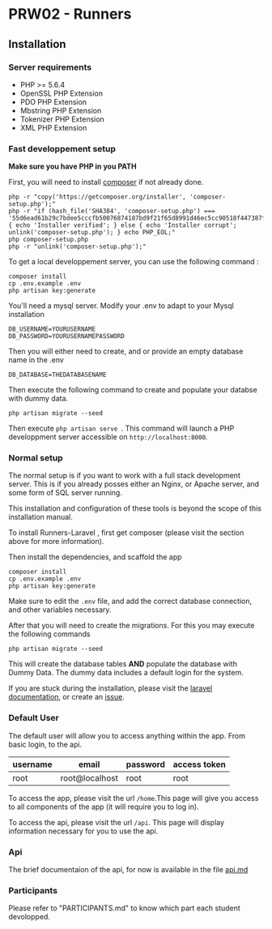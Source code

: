 # PRW02 - Runners
## Installation
### Server requirements
- PHP >= 5.6.4
- OpenSSL PHP Extension
- PDO PHP Extension
- Mbstring PHP Extension
- Tokenizer PHP Extension
- XML PHP Extension

### Fast developpement setup

**Make sure you have PHP in you PATH**

First, you will need to install [composer](https://getcomposer.org/download/) if not already done.
```
php -r "copy('https://getcomposer.org/installer', 'composer-setup.php');"
php -r "if (hash_file('SHA384', 'composer-setup.php') === '55d6ead61b29c7bdee5cccfb50076874187bd9f21f65d8991d46ec5cc90518f447387fb9f76ebae1fbbacf329e583e30') { echo 'Installer verified'; } else { echo 'Installer corrupt'; unlink('composer-setup.php'); } echo PHP_EOL;"
php composer-setup.php
php -r "unlink('composer-setup.php');"
```


To get a local developpement server, you can use the following command :
```
composer install
cp .env.example .env
php artisan key:generate

```
You'll need a mysql server. Modify your .env to adapt to your Mysql installation
```
DB_USERNAME=YOURUSERNAME
DB_PASSWORD=YOURUSERNAMEPASSWORD
```
Then you will either need to create, and or provide an empty database name in the .env
```
DB_DATABASE=THEDATABASENAME
```

Then execute the following command to create and populate your databse with dummy data.
```
php artisan migrate --seed
```

Then execute ```php artisan serve ```. This command will launch a PHP developpment server accessible on `http://localhost:8000`.

### Normal setup

The normal setup is if you want to work with a full stack development server. This is if you already posses either an Nginx, or Apache server, and some form of SQL server running.

This installation and configuration of these tools is beyond the scope of this installation manual.

To install Runners-Laravel , first get composer (please visit the section above for more information).

Then install the dependencies, and scaffold the app
```
composer install
cp .env.example .env
php artisan key:generate
```

Make sure to edit the ```.env``` file, and add the correct database connection, and other variables necessary.

After that you will need to create the migrations. For this you may execute the following commands
```
php artisan migrate --seed
```

This will create the database tables **AND** populate the database with Dummy Data.
The dummy data includes a default login for the system.

If you are stuck during the installation, please visit the [laravel documentation](https://laravel.com/docs/5.3/installation), or create an [issue](https://github.com/CPNV-ES/Runners-Laravel/issues/new).

### Default User

The default user will allow you to access anything within the app. From basic login, to the api.

| username | email          | password | access token |
|----------|----------------|----------|--------------|
| root     | root@localhost | root     | root         |

To access the app, please visit the url ```/home```.This page will give you access to all components of the app (it will require you to log in).

To access the api, please visit the url ```/api```. This page will display information necessary for you to use the api.

### Api

The brief documentaion of the api, for now is available in the file [api.md](/api.md)

### Participants

Please refer to "PARTICIPANTS.md" to know which part each student devolopped.
